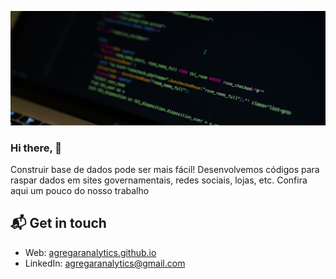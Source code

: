[![Hello 👋](https://raw.githubusercontent.com/agregaranalytics/Web-Scraping/main/card.jpg)][3]
### Hi there, 👋

Construir base de dados pode ser mais fácil! Desenvolvemos códigos para raspar dados em sites governamentais, redes sociais, lojas, etc. Confira aqui um pouco do nosso trabalho

## 📬 Get in touch

- Web: [agregaranalytics.github.io][1]
- LinkedIn: [agregaranalytics@gmail.com][2]


[1]: https://agregaranalytics.github.io
[2]: mailto:agregaranalytics@gmail.com
[3]: https://github.com/agregaranalytics
